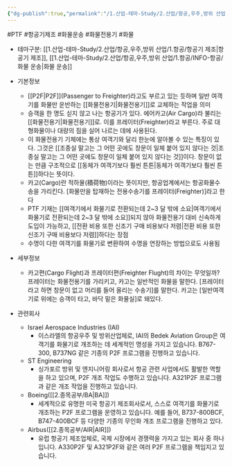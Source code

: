 ```yaml
---
{"dg-publish":true,"permalink":"/1.산업-테마-Study/2.산업/항공,우주,방위 산업/1.항공/INFO-항공/PTF/","created":"2024-11-20T21:02:29.473+09:00","updated":"2025-06-26T17:12:49.587+09:00"}
---
```


#PTF #항공기제조 #화물운송 #화물전용기 #화물 

- 테마구분: [[1.산업-테마-Study/2.산업/항공,우주,방위 산업/1.항공/항공기 제조\|항공기 제조]], [[1.산업-테마-Study/2.산업/항공,우주,방위 산업/1.항공/INFO-항공/화물 운송\|화물 운송]]


- 기본정보
	- [[P2F\|P2F]](Passenger to Freighter)라고도 부르고 있는 듯하며 일반 여객기를 화물만 운반하는 [[화물전용기\|화물전용기]]로 교체하는 작업을 의미
	- 승객을 한 명도 싣지 않고 나는 항공기가 있다. 에어카고(Air Cargo)라 불리는 [[화물전용기\|화물전용기]]로. 이를 프레이터(Freighter)라고 부른다. 주로 대형화물이나 대량의 짐을 실어 나르는 데에 사용된다.
	- 이 화물전용기 기체에는 통상 여객기와 달리 한눈에 알아볼 수 있는 특징이 있다. 그것은 [[조종실 말고는 그 어떤 곳에도 창문이 일체 붙어 있지 않다는 것\|조종실 말고는 그 어떤 곳에도 창문이 일체 붙어 있지 않다는 것]]이다. 창문이 없는 만큼 구조적으로 [[동체가 여객기보다 훨씬 튼튼\|동체가 여객기보다 훨씬 튼튼]]하다는 뜻이다.
	- 카고(Cargo)란 적하물(積荷物)이라는 뜻이지만, 항공업계에서는 항공화물수송을 가리킨다. [화물만을 탑재하는 전용수송기를 프레이터(Freighter)]라고 한다
	- PTF 기재는 [[여객기에서 화물기로 전환되는데 2~3 달 밖에 소요\|여객기에서 화물기로 전환되는데 2~3 달 밖에 소요]]되지 않아 화물전용기 대비 신속하게 도입이 가능하고, [[전환 비용 또한 신조기 구매 비용보다 저렴\|전환 비용 또한 신조기 구매 비용보다 저렴]]하다는 장점
	- 수명이 다한 여객기를 화물기로 변환하여 수명을 연장하는 방법으로도 사용됨



- 세부정보
	- 카고편(Cargo Flight)과 프레이터편(Freighter Flught)의 차이는 무엇일까?
		프레이터는 화물전용기를 가리키고, 카고는 일반적인 화물을 말한다. [프레이터라고 하면 창문이 없고 머리를 들어 올리는 수송기]를 말한다. 카고는 [일반여객기로 위에는 승객이 타고, 바닥 밑은 화물실]로 돼있다.



- 관련회사
	- Israel Aerospace Industries (IAI)
		- 이스라엘의 항공우주 및 방위산업체로, IAI의 Bedek Aviation Group은 여객기를 화물기로 개조하는 데 세계적인 명성을 가지고 있습니다. B767-300, B737NG 같은 기종의 P2F 프로그램을 진행하고 있습니다.
	- ST Engineering
		- 싱가포르 방위 및 엔지니어링 회사로서 항공 관련 사업에서도 활발한 역할을 하고 있으며, P2F 개조 작업도 수행하고 있습니다. A321P2F 프로그램과 같은 개조 작업을 진행하고 있습니다.
	- Boeing([[2.종목공부/BA\|BA]])
		- 세계적으로 유명한 미국 항공기 제조회사로서, 스스로 여객기를 화물기로 개조하는 P2F 프로그램을 운영하고 있습니다. 예를 들어, B737-800BCF, B747-400BCF 등 다양한 기종의 무인화 개조 프로그램을 진행하고 있다.
	- Airbus([[2.종목공부/AIR\|AIR]])
		- 유럽 항공기 제조업체로, 국제 시장에서 경쟁력을 가지고 있는 회사 중 하나입니다. A330P2F 및 A321P2F와 같은 여러 P2F 프로그램을 책임지고 있습니다.
